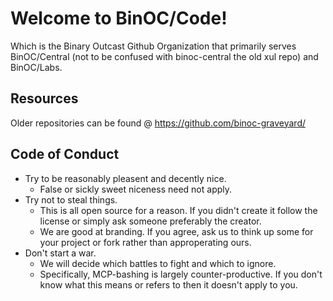 # Welcome to BinOC/Code!

Which is the Binary Outcast Github Organization that primarily serves BinOC/Central (not to be confused with binoc-central the old xul repo) and BinOC/Labs.

## Resources

Older repositories can be found @ https://github.com/binoc-graveyard/

## Code of Conduct

- Try to be reasonably pleasent and decently nice.
  - False or sickly sweet niceness need not apply.
- Try not to steal things.
  - This is all open source for a reason. If you didn't create it follow the license or simply ask someone preferably the creator.
  - We are good at branding. If you agree, ask us to think up some for your project or fork rather than approperating ours.
- Don't start a war.
  - We will decide which battles to fight and which to ignore.
  - Specifically, MCP-bashing is largely counter-productive. If you don't know what this means or refers to then it doesn't apply to you.
